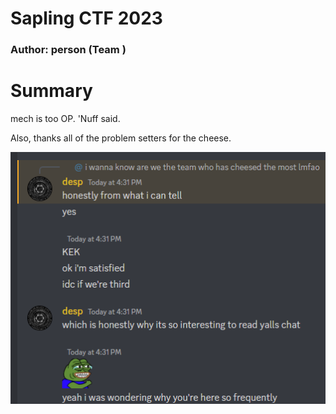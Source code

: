 # Sapling CTF 2023
### Author: person (Team ‮‮‮‮(


# Summary
mech is too OP. 'Nuff said.

Also, thanks all of the problem setters for the cheese.

![](desp.png)
